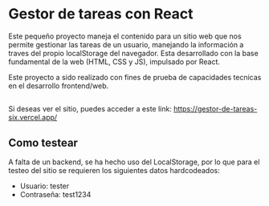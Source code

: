 # Gestor de tareas con React

Este pequeño proyecto maneja el contenido para un sitio web que nos permite gestionar las tareas de un usuario, manejando la información a traves del propio localStorage del navegador.
Esta desarrollado con la base fundamental de la web (HTML, CSS y JS), impulsado por React.

Este proyecto a sido realizado con fines de prueba de capacidades tecnicas en el desarrollo frontend/web.

##
Si deseas ver el sitio, puedes acceder a este link:
https://gestor-de-tareas-six.vercel.app/

## Como testear 

A falta de un backend, se ha hecho uso del LocalStorage, por lo que para el testeo del sitio se requieren los siguientes datos hardcodeados:
* Usuario: tester
* Contraseña: test1234
